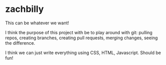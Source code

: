 # zachbilly
This can be whatever we want!

I think the purpose of this project with be to play around with git: pulling repos, creating branches, creating pull requests, merging changes, seeing the difference.

I think we can just write everything using CSS, HTML, Javascript. Should be fun!
